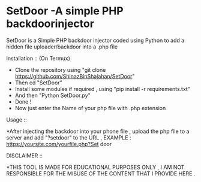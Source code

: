 # SetDoor -A simple PHP backdoorinjector

SetDoor is a Simple PHP backdoor injector coded using Python to add a hidden file uploader/backdoor into a .php file

Installation :: (On Termux) 
* Clone the repository using "git clone https://github.com/ShinazBinShajahan/SetDoor"
* Then cd "SetDoor"
* Install some modules if required , using "pip install -r requirements.txt"
* And then "Python SetDoor.py"
* Done ! 
* Now just enter the Name of your php file with .php extension

Usage :: 

*After injecting the backdoor into your phone file , upload the php file to a server and add "?setdoor" to the URL ,
EXAMPLE : https://yoursite.com/yourfile.php?Set door

DISCLAIMER ::

*THIS TOOL IS MADE FOR EDUCATIONAL PURPOSES ONLY , I AM NOT RESPONSIBLE FOR THE MISUSE OF THE CONTENT THAT I PROVIDE HERE .


